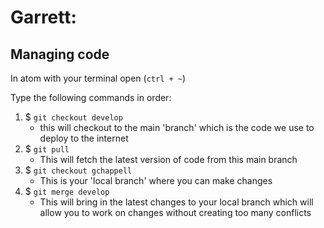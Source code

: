# Garrett:
## Managing code

In atom with your terminal open (`ctrl + ~`)

Type the following commands in order:

1. $ `git checkout develop`
   * this will checkout to the main 'branch' which is the code we use to deploy to the internet
1. $ `git pull` 
   * This will fetch the latest version of code from this main branch
1. $ `git checkout gchappell`
    * This is your 'local branch' where you can make changes
1. $ `git merge develop`
   * This will bring in the latest changes to your local branch which will allow you to work on changes without creating too many conflicts